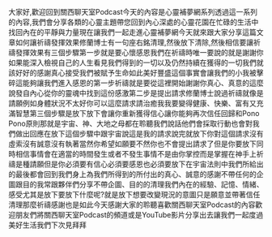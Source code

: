 大家好,歡迎回到關西聊天室Podcast今天的內容是心靈補夢網系列透過這一系列的內容,我們會分享各類的心靈主題帶您回到內心深處的心靈花園在忙碌的生活中找回內在的平靜與力量現在讓我們一起走進心靈補夢網今天就來跟大家分享這篇文章如何讓祈禱發揮效果修蘭博士有一句座右銘清理,然後放下清除,然後相信要讓祈禱發揮效果有三個步驟第一步就是要心懷感恩我們在祈禱時唯一要說的就是謝謝你如果能深入檢視自己的人生看見我們得到的一切以及仍然持續在獲得的一切我們就該好好的感謝真心接受我們被賦予生命如此美好豐盛這個事實會讓我們的小我被擊碎這能夠讓我們進入感恩的第一步祈禱就是要從這裡開始謝謝你真心、真意的這麼說發自內心從你的靈魂中找到這份感激第二步是提出請求修蘭博士說過祈禱就像是請願例如身體狀況不太好你可以這麼請求請治癒我我要變得健康、快樂、富有又充滿智慧第三個步驟是放下放下會讓你重新獲得信心讓你能夠再次信任回歸和Pono Pono原則那就是宇宙、神、大地之母都在聆聽我們說話他們會採取行動也會對我們做出回應在放下這個步驟中跟宇宙說這是我的請求說完就放下你對這個請求沒有虛索沒有誠意沒有執著當然你希望如願要不然你也不會提出請求了但是你要放下同時相信事情會在適當的時間發生或者不發生事情不是由你掌控而是掌握在神手上祈禱是種請願但是你必須要有信心必須要感恩也必須要放下在宇宙法則中我們所給出的最後都會回到我們身上為我們所得到的所付出的真心、誠意的感謝不帶任何的企圖跟目的我常跟夥伴們分享不帶企圖、目的的清理我們內在的經驗、記憶、情緒、感受尤其是放下要放下什麼呢?就是放下想要改變現況的意圖只是願意並帶著信任清理那麼祈禱感謝也是如此今天感謝大家的聆聽喜歡關西聊天室Podcast的內容歡迎朋友們將關西聊天室Podcast的頻道或是YouTube影片分享出去讓我們一起度過美好生活我們下次見拜拜